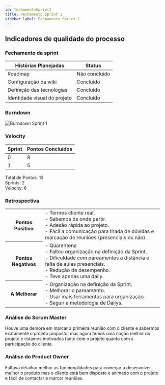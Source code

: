 ```yaml
---
id: fechamentoSprint1
title: Fechamento Sprint 1
sidebar_label: Fechamento Sprint 1
---
```


## Indicadores de qualidade do processo

### Fechamento da sprint

| Histórias Planejadas | Status |
|----------------------|--------|
| Roadmap | Não concluído |
| Configuração da wiki | Concluído |
| Definição das tecnologias | Concluído |
| Identidade visual do projeto | Concluído |

### Burndown

![Burndown Sprint 1](https://raw.githubusercontent.com/fga-eps-mds/2020.1-Conecta-Ensina-Wiki/master/website/static/img/sprints/burndown_sprint1.png)

### Velocity

| Sprint | Pontos Concluídos |
|--------|-------------------|
| 0 | 8 |
| 1 | 5 |

Total de Pontos: 13 <br>
Sprints: 2 <br>
Velocity: 6 <br>

### Retrospectiva

<table>
<tr>

<th> Pontos Positivo  </th>
<td>
- Termos cliente real. <br>
- Sabemos de onde partir. <br>
- Adesão rápida ao projeto. <br>
- Fácil a comunicação para tirada de dúvidas e marcação de reuniões (presenciais ou não). <br>
</td>
</tr>

<tr>
<th> Pontos Negativos </th>
<td>
- Quarentena <br>
- Faltou organização na definição da Sprint. <br>
- Dificuldade com pareamentos a distância e falta de aulas presenciais. <br>
- Redução de desempenho. <br>
- Teve apenas uma daily. <br>
</td>
</tr>

<tr>
<th> A Melhorar </th>
<td>
- Organização na definição da Sprint. <br>
- Melhorar o pareamento. <br>
- Usar mais ferramentas para organização. <br>
- Seguir a metodologia de Dailys. <br>
</td>
</tr>
</table>

### Análise do Scrum Master

Houve uma demora em marcar a primeira reunião com o cliente e sabermos exatamente o projeto proposto, mas agora temos uma noção melhor do projeto e estamos motivados tanto com o projeto quanto com a participação do cliente.

### Análise do Product Owner

Faltava detalhar melhor as funcionalidades para começar a desenvolver melhor o produto mas o 
cliente está bem disposto e animado com o projeto e fácil de contactar e marcar reuniões.
